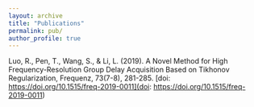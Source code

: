 ```yaml
---
layout: archive
title: "Publications"
permalink: pub/
author_profile: true
---
```


Luo, R., Pen, T., Wang, S., & Li, L. (2019). A Novel Method for High Frequency-Resolution Group Delay Acquisition Based on Tikhonov Regularization, Frequenz, 73(7-8), 281-285. [doi: https://doi.org/10.1515/freq-2019-0011](doi: https://doi.org/10.1515/freq-2019-0011)

